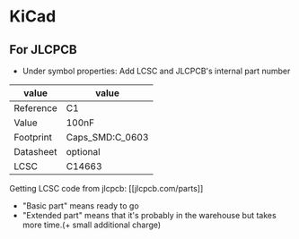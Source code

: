 # KiCad

## For JLCPCB
- Under symbol properties: Add LCSC and JLCPCB's internal part number

| value | value |
 | ---|--- |
 | Reference | C1 |
| Value | 100nF |
| Footprint | Caps_SMD:C_0603 |
| Datasheet | optional |
| LCSC | C14663 |

Getting LCSC code from jlcpcb: [[jlcpcb.com/parts]]
- "Basic part" means ready to go
- "Extended part" means that it's probably in the warehouse but takes more time.(+ small additional charge)
